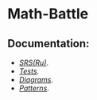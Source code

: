 # Math-Battle

## Documentation:
- *[SRS(Ru)](https://github.com/IamKPOLLI/Math-Battle/blob/master/Documentation/Srs(Ru).md)*.
- *[Tests](https://github.com/IamKPOLLI/Math-Battle/blob/master/Test/TestPlan.md)*.
- *[Diagrams](https://github.com/IamKPOLLI/Math-Battle/tree/master/Diagrams)*.
- *[Patterns](https://github.com/IamKPOLLI/Math-Battle/blob/master/Patterns/patterns.md)*.

